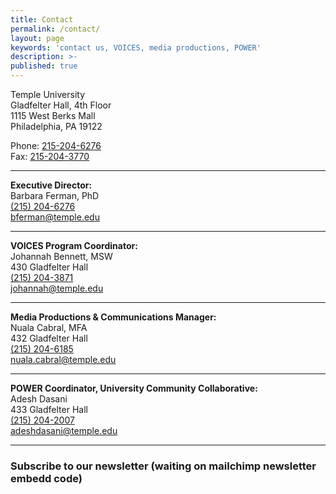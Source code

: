 ```yaml
---
title: Contact
permalink: /contact/
layout: page
keywords: 'contact us, VOICES, media productions, POWER'
description: >-
published: true
---
```

Temple University<br>
Gladfelter Hall, 4th Floor<br> 
1115 West Berks Mall<br> 
Philadelphia, PA 19122<br> 

Phone: [215-204-6276](tel:2152046276)<br> 
Fax: [215-204-3770](tel:215-204-3770)<br> 

---

**Executive Director:**  
   Barbara Ferman, PhD    
   [(215) 204-6276](tel:2152046276)  
   [bferman@temple.edu](mailto:bferman@temple.edu)  
   
   ___
   
   **VOICES Program Coordinator:**  
   Johannah Bennett, MSW    
   430 Gladfelter Hall    
   [(215) 204-3871](tel:2152043871)  
   [johannah@temple.edu](mailto:johannah@temple.edu)  
   
   ___
   
   **Media Productions & Communications Manager:**  
   Nuala Cabral, MFA     
   432 Gladfelter Hall    
   [(215) 204-6185](tel:2152046185)  
   [nuala.cabral@temple.edu](mailto:nuala.cabral@temple.edu)    
   
   ___ 
   
  **POWER Coordinator, University Community Collaborative:**  
  Adesh Dasani   
  433 Gladfelter Hall    
  [(215) 204-2007](tel:2152042007)      
  [adeshdasani@temple.edu](mailto:adeshdasani@temple.edu)   
  ___ 
   
 ### Subscribe to our newsletter (waiting on mailchimp newsletter embedd code) 
